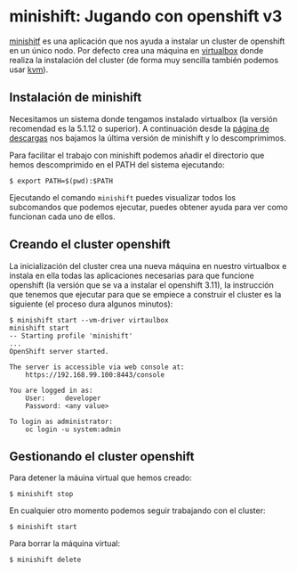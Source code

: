 # minishift: Jugando con openshift v3 

[minishitf](https://docs.okd.io/latest/minishift/index.html) es una aplicación que nos ayuda a instalar un cluster de openshift en un único nodo. Por defecto crea una máquina en [virtualbox](https://docs.okd.io/latest/minishift/getting-started/setting-up-virtualization-environment.html#setting-up-kvm-driver) donde realiza la instalación del cluster (de forma muy sencilla también podemos usar [kvm](https://docs.okd.io/latest/minishift/getting-started/setting-up-virtualization-environment.html#setting-up-kvm-driver)).

## Instalación de minishift

Necesitamos un sistema donde tengamos instalado virtualbox (la versión recomendad es la 5.1.12 o superior). A continuación desde la [página de descargas](https://github.com/minishift/minishift/releases) nos bajamos la última versión de minishift y lo descomprimimos.

Para facilitar el trabajo con minishift podemos añadir el directorio que hemos descomprimido en el PATH del sistema ejecutando:

    $ export PATH=$(pwd):$PATH


Ejecutando el comando `minishift` puedes visualizar todos los subcomandos que podemos ejecutar, puedes obtener ayuda para ver como funcionan cada uno de ellos.

## Creando el cluster openshift

La inicialización del cluster crea una nueva máquina en nuestro virtualbox e instala en ella todas las aplicaciones necesarias para que funcione openshift (la versión que se va a instalar el openshift 3.11), la instrucción que tenemos que ejecutar para que se empiece a construir el cluster es la siguiente (el proceso dura algunos minutos):

    $ minishift start --vm-driver virtaulbox
    minishift start       
    -- Starting profile 'minishift'
    ...
    OpenShift server started.

    The server is accessible via web console at:
        https://192.168.99.100:8443/console

    You are logged in as:
        User:     developer
        Password: <any value>

    To login as administrator:
        oc login -u system:admin

## Gestionando el cluster openshift

Para detener la máuina virtual que hemos creado:

    $ minishift stop

En cualquier otro momento podemos seguir trabajando con el cluster:

    $ minishift start

Para borrar la máquina virtual:

    $ minishift delete

